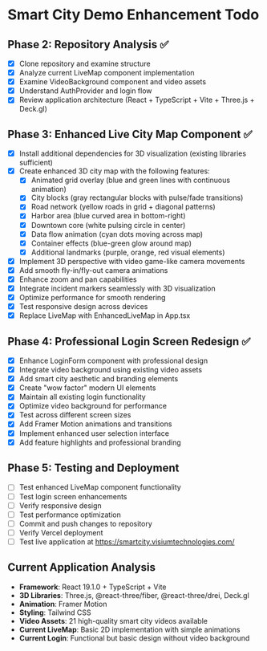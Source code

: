 # Smart City Demo Enhancement Todo

## Phase 2: Repository Analysis ✅
- [x] Clone repository and examine structure
- [x] Analyze current LiveMap component implementation
- [x] Examine VideoBackground component and video assets
- [x] Understand AuthProvider and login flow
- [x] Review application architecture (React + TypeScript + Vite + Three.js + Deck.gl)

## Phase 3: Enhanced Live City Map Component ✅
- [x] Install additional dependencies for 3D visualization (existing libraries sufficient)
- [x] Create enhanced 3D city map with the following features:
  - [x] Animated grid overlay (blue and green lines with continuous animation)
  - [x] City blocks (gray rectangular blocks with pulse/fade transitions)
  - [x] Road network (yellow roads in grid + diagonal patterns)
  - [x] Harbor area (blue curved area in bottom-right)
  - [x] Downtown core (white pulsing circle in center)
  - [x] Data flow animation (cyan dots moving across map)
  - [x] Container effects (blue-green glow around map)
  - [x] Additional landmarks (purple, orange, red visual elements)
- [x] Implement 3D perspective with video game-like camera movements
- [x] Add smooth fly-in/fly-out camera animations
- [x] Enhance zoom and pan capabilities
- [x] Integrate incident markers seamlessly with 3D visualization
- [x] Optimize performance for smooth rendering
- [x] Test responsive design across devices
- [x] Replace LiveMap with EnhancedLiveMap in App.tsx

## Phase 4: Professional Login Screen Redesign ✅
- [x] Enhance LoginForm component with professional design
- [x] Integrate video background using existing video assets
- [x] Add smart city aesthetic and branding elements
- [x] Create "wow factor" modern UI elements
- [x] Maintain all existing login functionality
- [x] Optimize video background for performance
- [x] Test across different screen sizes
- [x] Add Framer Motion animations and transitions
- [x] Implement enhanced user selection interface
- [x] Add feature highlights and professional branding

## Phase 5: Testing and Deployment
- [ ] Test enhanced LiveMap component functionality
- [ ] Test login screen enhancements
- [ ] Verify responsive design
- [ ] Test performance optimization
- [ ] Commit and push changes to repository
- [ ] Verify Vercel deployment
- [ ] Test live application at https://smartcity.visiumtechnologies.com/

## Current Application Analysis
- **Framework**: React 19.1.0 + TypeScript + Vite
- **3D Libraries**: Three.js, @react-three/fiber, @react-three/drei, Deck.gl
- **Animation**: Framer Motion
- **Styling**: Tailwind CSS
- **Video Assets**: 21 high-quality smart city videos available
- **Current LiveMap**: Basic 2D implementation with simple animations
- **Current Login**: Functional but basic design without video background

